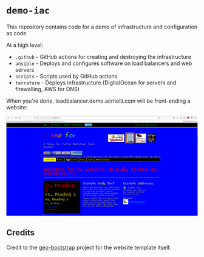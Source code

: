 # `demo-iac`

This repository contains code for a demo of infrastructure and configuration as code.

At a high level:

* `.github` - GitHub actions for creating and destroying the infrastructure
* `ansible` - Deploys and configures software on load balancers and web servers
* `scripts` - Scripts used by GitHub actions
* `terraform` - Deploys infrastructure (DigitalOcean for servers and firewalling, AWS for DNS)

When you're done, loadbalancer.demo.acritelli.com will be front-ending a website:

![Deployed Website](doc/img/website.png)

## Credits

Credit to the [geo-bootstrap](https://github.com/divshot/geo-bootstrap) project for the website template itself.

